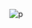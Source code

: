 
![p](https://user-images.githubusercontent.com/82250898/213491468-8f4ea50a-4271-4d3d-8494-11b7a3b82346.gif)
